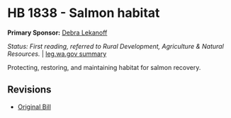 # HB 1838 - Salmon habitat
**Primary Sponsor:** [Debra Lekanoff](/person/leg/lekanoff_de.md)

*Status: First reading, referred to Rural Development, Agriculture & Natural Resources.* | [leg.wa.gov summary](https://app.leg.wa.gov/billsummary?BillNumber=1838&Year=2021)

Protecting, restoring, and maintaining habitat for salmon recovery.

## Revisions
* [Original Bill](1/)